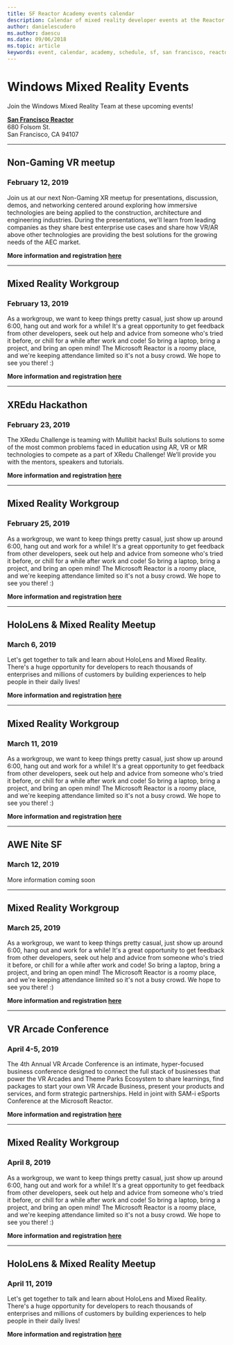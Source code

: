 ```yaml
---
title: SF Reactor Academy events calendar
description: Calendar of mixed reality developer events at the Reactor in San Francisco.
author: danielescudero
ms.author: daescu
ms.date: 09/06/2018
ms.topic: article
keywords: event, calendar, academy, schedule, sf, san francisco, reactor
---
```


# Windows Mixed Reality Events

Join the Windows Mixed Reality Team at these upcoming events!

**[San Francisco Reactor](https://developer.microsoft.com/en-us/reactor/#ReactorSF)**<br>
680 Folsom St.<br>
San Francisco, CA 94107


---
## Non-Gaming VR meetup
### February 12, 2019
Join us at our next Non-Gaming XR meetup for presentations, discussion, demos, and networking centered around exploring how immersive technologies are being applied to the construction, architecture and engineering industries.
During the presentations, we'll learn from leading companies as they share best enterprise use cases and share how VR/AR above other technologies are providing the best solutions for the growing needs of the AEC market.

**More information and registration [here](https://www.meetup.com/Non-Gaming-VR/)**


---
## Mixed Reality Workgroup
### February 13, 2019
As a workgroup, we want to keep things pretty casual, just show up around 6:00, hang out and work for a while! It's a great opportunity to get feedback from other developers, seek out help and advice from someone who's tried it before, or chill for a while after work and code!
So bring a laptop, bring a project, and bring an open mind! The Microsoft Reactor is a roomy place, and we're keeping attendance limited so it's not a busy crowd. We hope to see you there! :)

**More information and registration [here](https://www.meetup.com/hololens-mr/events/258336442/)**


---
## XREdu Hackathon
### February 23, 2019
The XRedu Challenge is teaming with Mullibit hacks! Buils solutions to some of the most common problems faced in education using AR, VR or MR technologies to compete as a part of XRedu Challenge! We’ll provide you with the mentors, speakers and tutorials.

**More information and registration [here](http://millibithacks.com/)**


---
## Mixed Reality Workgroup
### February 25, 2019
As a workgroup, we want to keep things pretty casual, just show up around 6:00, hang out and work for a while! It's a great opportunity to get feedback from other developers, seek out help and advice from someone who's tried it before, or chill for a while after work and code!
So bring a laptop, bring a project, and bring an open mind! The Microsoft Reactor is a roomy place, and we're keeping attendance limited so it's not a busy crowd. We hope to see you there! :)

**More information and registration [here](https://www.meetup.com/hololens-mr/events/258336442/)**


---
## HoloLens & Mixed Reality Meetup
### March 6, 2019
Let's get together to talk and learn about HoloLens and Mixed Reality. There's a huge opportunity for developers to reach thousands of enterprises and millions of customers by building experiences to help people in their daily lives!

**More information and registration [here](https://www.meetup.com/hololens-mr/events/)**


---
## Mixed Reality Workgroup
### March 11, 2019
As a workgroup, we want to keep things pretty casual, just show up around 6:00, hang out and work for a while! It's a great opportunity to get feedback from other developers, seek out help and advice from someone who's tried it before, or chill for a while after work and code!
So bring a laptop, bring a project, and bring an open mind! The Microsoft Reactor is a roomy place, and we're keeping attendance limited so it's not a busy crowd. We hope to see you there! :)

**More information and registration [here](https://www.meetup.com/hololens-mr/events/258336442/)**


---
## AWE Nite SF
### March 12, 2019
More information coming soon


---
## Mixed Reality Workgroup
### March 25, 2019
As a workgroup, we want to keep things pretty casual, just show up around 6:00, hang out and work for a while! It's a great opportunity to get feedback from other developers, seek out help and advice from someone who's tried it before, or chill for a while after work and code!
So bring a laptop, bring a project, and bring an open mind! The Microsoft Reactor is a roomy place, and we're keeping attendance limited so it's not a busy crowd. We hope to see you there! :)

**More information and registration [here](https://www.meetup.com/hololens-mr/events/258336442/)**


---
## VR Arcade Conference
### April 4-5, 2019
The 4th Annual VR Arcade Conference is an intimate, hyper-focused business conference designed to connect the full stack of businesses that power the VR Arcades and Theme Parks Ecosystem to share learnings, find packages to start your own VR Arcade Business, present your products and services, and form strategic partnerships. Held in joint with SAM-i eSports Conference at the Microsoft Reactor.

**More information and registration [here](https://emea01.safelinks.protection.outlook.com/?url=https%3A%2F%2Fwww.virtualworldarcade.com%2Fvr-arcade-conference-2019.html%2F&data=02%7C01%7Cdaescu%40microsoft.com%7C589b679e909b4ef9868608d68d5445b9%7C72f988bf86f141af91ab2d7cd011db47%7C1%7C0%7C636851790424206771&sdata=IyRQ8J4i4TQ6U75JxS6VVgR8JjLw39mgXm02CMQ5kiA%3D&reserved=0)**


---
## Mixed Reality Workgroup
### April 8, 2019
As a workgroup, we want to keep things pretty casual, just show up around 6:00, hang out and work for a while! It's a great opportunity to get feedback from other developers, seek out help and advice from someone who's tried it before, or chill for a while after work and code!
So bring a laptop, bring a project, and bring an open mind! The Microsoft Reactor is a roomy place, and we're keeping attendance limited so it's not a busy crowd. We hope to see you there! :)

**More information and registration [here](https://www.meetup.com/hololens-mr/events/258336442/)**


---
## HoloLens & Mixed Reality Meetup
### April 11, 2019
Let's get together to talk and learn about HoloLens and Mixed Reality. There's a huge opportunity for developers to reach thousands of enterprises and millions of customers by building experiences to help people in their daily lives!

**More information and registration [here](https://www.meetup.com/hololens-mr/events/)**
